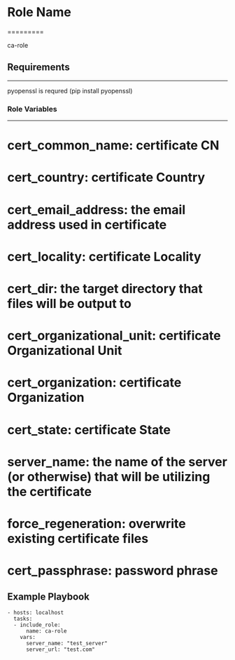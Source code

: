 # Role Name
=========

ca-role

## Requirements
------------

pyopenssl is requred (pip install pyopenssl)

### Role Variables
--------------

# cert_common_name: certificate CN
# cert_country: certificate Country
# cert_email_address: the email address used in certificate
# cert_locality: certificate Locality
# cert_dir: the target directory that files will be output to
# cert_organizational_unit: certificate Organizational Unit
# cert_organization: certificate Organization
# cert_state: certificate State
# server_name: the name of the server (or otherwise) that will be utilizing the certificate
# force_regeneration: overwrite existing certificate files
# cert_passphrase: password phrase


Example Playbook
----------------

    - hosts: localhost
      tasks:
      - include_role:
          name: ca-role
        vars:
          server_name: "test_server"
          server_url: "test.com"

